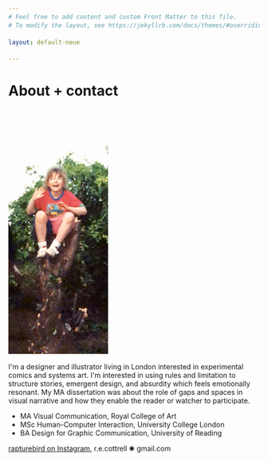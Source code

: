 ```yaml
---
# Feel free to add content and custom Front Matter to this file.
# To modify the layout, see https://jekyllrb.com/docs/themes/#overriding-theme-defaults

layout: default-neue

---
```


# About + contact

![](images/me_small.jpg)  


I'm a designer and illustrator living in London interested in experimental comics and systems art. I'm interested in using rules and limitation to structure stories, emergent design, and absurdity which feels emotionally resonant. My MA dissertation was about the role of gaps and spaces in visual narrative and how they enable the reader or watcher to participate.

* MA Visual Communication, Royal College of Art
* MSc Human-Computer Interaction, University College London
* BA Design for Graphic Communication, University of Reading


[rapturebird on Instagram](http://instagram.com/rapturebird),
r.e.cottrell ✺ gmail.com  

